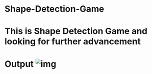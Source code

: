 # Shape-Detection-Game
# This is Shape Detection Game and looking for further advancement

# Output ![img](https://github.com/Prince142001/Shape-Detection-Game/assets/83593184/303c7ad6-34cf-480d-a7d3-88e634013892)
